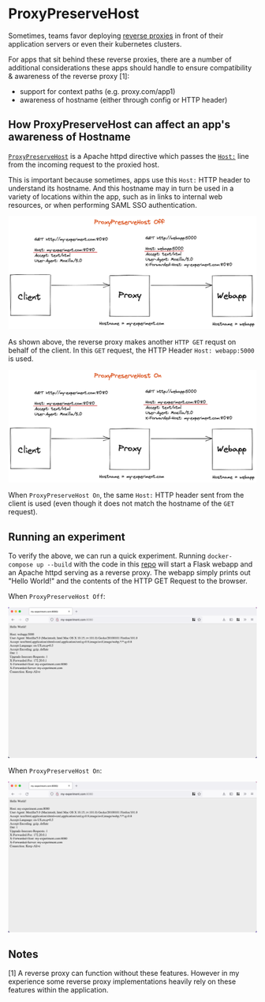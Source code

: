 # ProxyPreserveHost

Sometimes, teams favor deploying [reverse proxies](https://www.nginx.com/resources/glossary/reverse-proxy-server/) in front of their application servers or even their kubernetes clusters.

For apps that sit behind these reverse proxies, there are a number of additional considerations these apps should handle to ensure compatibility & awareness of the reverse proxy [1]:

- support for context paths (e.g. proxy.com/app1)
- awareness of hostname (either through config or HTTP header)

## How ProxyPreserveHost can affect an app's awareness of Hostname

[`ProxyPreserveHost`](https://httpd.apache.org/docs/2.4/mod/mod_proxy.html#proxypreservehost) is a Apache httpd directive which passes the [`Host:`](https://developer.mozilla.org/en-US/docs/Web/HTTP/Headers/Host) line from the incoming request to the proxied host.

This is important because sometimes, apps use this `Host:` HTTP header to understand its hostname. And this hostname may in turn be used in a variety of locations within the app, such as in links to internal web resources, or when performing SAML SSO authentication.

![ProxyPreserveHost=Off Diagram](img/ProxyPreserveHost.Off.png)

As shown above, the reverse proxy makes another `HTTP GET` requst on behalf of the client. In this `GET` request, the HTTP Header `Host: webapp:5000` is used.

![ProxyPreserveHost=On Diagram](img/ProxyPreserveHost.On.png)

When `ProxyPreserveHost On`, the same `Host:` HTTP header sent from the client is used (even though it does not match the hostname of the `GET` request).

## Running an experiment

To verify the above, we can run a quick experiment. Running `docker-compose up --build` with the code in this [repo](https://github.com/thomasvn/ProxyPreserveHost) will start a Flask webapp and an Apache httpd serving as a reverse proxy. The webapp simply prints out "Hello World!" and the contents of the HTTP GET Request to the browser.

When `ProxyPreserveHost Off`:

![ProxyPreserveHost=Off Experiment](img/Experiment.Off.png)

When `ProxyPreserveHost On`:

![ProxyPreserveHost=On Experiment](img/Experiment.On.png)

## Notes

[1] A reverse proxy can function without these features. However in my experience some reverse proxy implementations heavily rely on these features within the application.

<!-- 
TODO:
- attach screenshot from experiment

DONE:
- quick intro on reverse proxies (provide a link)
- draw a diagram (sketch.io) to replace text explanation
-->

<!--
REFERENCES:
- https://podrezo.medium.com/using-a-reverse-proxy-with-your-web-application-5eec92001193
-->